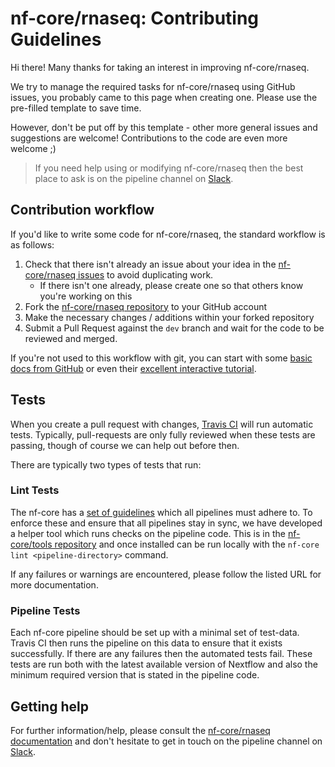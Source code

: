 # nf-core/rnaseq: Contributing Guidelines

Hi there! Many thanks for taking an interest in improving nf-core/rnaseq.

We try to manage the required tasks for nf-core/rnaseq using GitHub issues, you probably came to this page when creating one. Please use the pre-filled template to save time.

However, don't be put off by this template - other more general issues and suggestions are welcome! Contributions to the code are even more welcome ;)

> If you need help using or modifying nf-core/rnaseq then the best place to ask is on the pipeline channel on [Slack](https://nfcore.slack.com/channels/rnaseq).


## Contribution workflow
If you'd like to write some code for nf-core/rnaseq, the standard workflow
is as follows:

1. Check that there isn't already an issue about your idea in the
   [nf-core/rnaseq issues](https://github.com/nf-core/rnaseq/issues) to avoid
   duplicating work.
    * If there isn't one already, please create one so that others know you're working on this
2. Fork the [nf-core/rnaseq repository](https://github.com/nf-core/rnaseq) to your GitHub account
3. Make the necessary changes / additions within your forked repository
4. Submit a Pull Request against the `dev` branch and wait for the code to be reviewed and merged.

If you're not used to this workflow with git, you can start with some [basic docs from GitHub](https://help.github.com/articles/fork-a-repo/) or even their [excellent interactive tutorial](https://try.github.io/).


## Tests
When you create a pull request with changes, [Travis CI](https://travis-ci.org/) will run automatic tests.
Typically, pull-requests are only fully reviewed when these tests are passing, though of course we can help out before then.

There are typically two types of tests that run:

### Lint Tests
The nf-core has a [set of guidelines](https://nf-co.re/developers/guidelines) which all pipelines must adhere to.
To enforce these and ensure that all pipelines stay in sync, we have developed a helper tool which runs checks on the pipeline code. This is in the [nf-core/tools repository](https://github.com/nf-core/tools) and once installed can be run locally with the `nf-core lint <pipeline-directory>` command.

If any failures or warnings are encountered, please follow the listed URL for more documentation.

### Pipeline Tests
Each nf-core pipeline should be set up with a minimal set of test-data.
Travis CI then runs the pipeline on this data to ensure that it exists successfully.
If there are any failures then the automated tests fail.
These tests are run both with the latest available version of Nextflow and also the minimum required version that is stated in the pipeline code.

## Getting help
For further information/help, please consult the [nf-core/rnaseq documentation](https://nf-co.re/rnaseq#documentation) and don't hesitate to get in touch on the pipeline channel on [Slack](https://nfcore.slack.com/channels/rnaseq).
